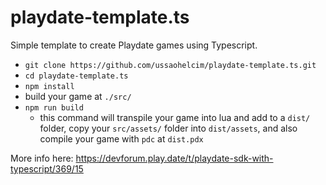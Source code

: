 # playdate-template.ts
Simple template to create Playdate games using Typescript.

- `git clone https://github.com/ussaohelcim/playdate-template.ts.git`
- `cd playdate-template.ts`
- `npm install`
- build your game at `./src/`
- `npm run build`
	- this command will transpile your game into lua and add to a `dist/` folder, copy your `src/assets/` folder into `dist/assets`, and also compile your game with `pdc` at `dist.pdx`

More info here: https://devforum.play.date/t/playdate-sdk-with-typescript/369/15